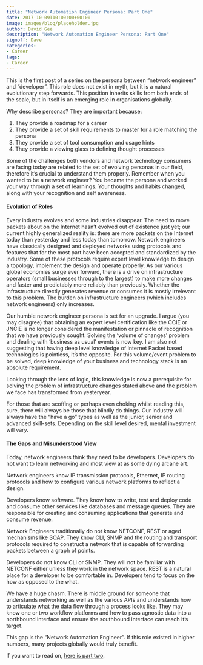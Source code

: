 ```yaml
---
title: "Network Automation Engineer Persona: Part One"
date: 2017-10-09T10:00:00+00:00
image: images/blog/placeholder.jpg
author: David Gee
description: "Network Automation Engineer Persona: Part One"
signoff: Dave
categories:
- Career
tags:
- Career
---
```


This is the first post of a series on the persona between “network engineer” and “developer”. This role does not exist in myth, but it is a natural evolutionary step forwards. This position inherits skills from both ends of the scale, but in itself is an emerging role in organisations globally.

Why describe personas? They are important because:

1. They provide a roadmap for a career
2. They provide a set of skill requirements to master for a role matching the persona
3. They provide a set of tool consumption and usage hints
4. They provide a viewing glass to defining thought processes

Some of the challenges both vendors and network technology consumers are facing today are related to the set of evolving personas in our field, therefore it’s crucial to understand them properly. Remember when you wanted to be a network engineer? You became the persona and worked your way through a set of learnings. Your thoughts and habits changed, along with your recognition and self awareness.

#### Evolution of Roles

Every industry evolves and some industries disappear. The need to move packets about on the Internet hasn’t evolved out of existence just yet; our current highly generalized reality is: there are more packets on the Internet today than yesterday and less today than tomorrow. Network engineers have classically designed and deployed networks using protocols and features that for the most part have been accepted and standardized by the industry. Some of these protocols require expert level knowledge to design a topology, implement the design and operate properly. As our various global economies surge ever forward, there is a drive on infrastructure operators (small businesses through to the largest) to make more changes and faster and predictably more reliably than previously. Whether the infrastructure directly generates revenue or consumes it is mostly irrelevant to this problem. The burden on infrastructure engineers (which includes network engineers) only increases.

Our humble network engineer persona is set for an upgrade. I argue (you may disagree) that obtaining an expert level certification like the CCIE or JNCIE is no longer considered the manifestation or pinnacle of recognition that we have previously sought. Solving the ‘volume of changes’ problem and dealing with ‘business as usual’ events is now key. I am also not suggesting that having deep level knowledge of Internet Packet based technologies is pointless, it’s the opposite. For this volume/event problem to be solved, deep knowledge of your business and technology stack is an absolute requirement.

Looking through the lens of logic, this knowledge is now a prerequisite for solving the problem of infrastructure changes stated above and the problem we face has transformed from yesteryear.

For those that are scoffing or perhaps even choking whilst reading this, sure, there will always be those that blindly do things. Our industry will always have the “have a go” types as well as the junior, senior and advanced skill-sets. Depending on the skill level desired, mental investment will vary.

#### The Gaps and Misunderstood View

Today, network engineers think they need to be developers. Developers do not want to learn networking and most view at as some dying arcane art.

Network engineers know IP transmission protocols, Ethernet, IP routing protocols and how to configure various network platforms to reflect a design.

Developers know software. They know how to write, test and deploy code and consume other services like databases and message queues. They are responsible for creating and consuming applications that generate and consume revenue.

Network Engineers traditionally do not know NETCONF, REST or aged mechanisms like SOAP. They know CLI, SNMP and the routing and transport protocols required to construct a network that is capable of forwarding packets between a graph of points.

Developers do not know CLI or SNMP. They will not be familiar with NETCONF either unless they work in the network space. REST is a natural place for a developer to be comfortable in. Developers tend to focus on the how as opposed to the what.

We have a huge chasm. There is middle ground for someone that understands networking as well as the various APIs and understands how to articulate what the data flow through a process looks like. They may know one or two workflow platforms and how to pass agnostic data into a northbound interface and ensure the southbound interface can reach it’s target.

This gap is the “Network Automation Engineer”. If this role existed in higher numbers, many projects globally would truly benefit.

If you want to read on, [here is part two](/blog/2017/10/network-automation-engineer-persona-part-two/).